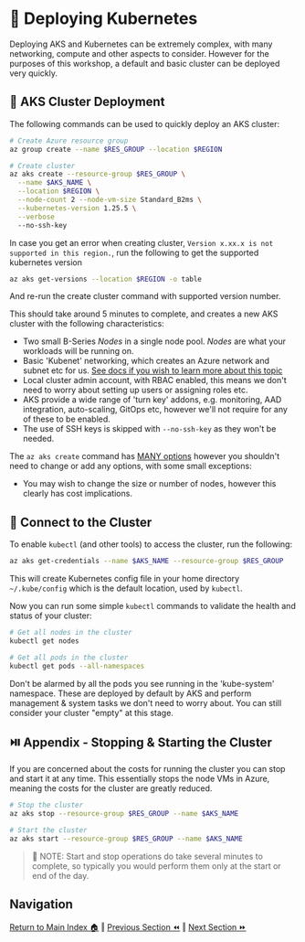 # 🚦 Deploying Kubernetes

Deploying AKS and Kubernetes can be extremely complex, with many networking, compute and other aspects to consider.
However for the purposes of this workshop, a default and basic cluster can be deployed very quickly.

## 🚀 AKS Cluster Deployment

The following commands can be used to quickly deploy an AKS cluster:

```bash
# Create Azure resource group
az group create --name $RES_GROUP --location $REGION

# Create cluster
az aks create --resource-group $RES_GROUP \
  --name $AKS_NAME \
  --location $REGION \
  --node-count 2 --node-vm-size Standard_B2ms \
  --kubernetes-version 1.25.5 \
  --verbose
  --no-ssh-key
```

In case you get an error when creating cluster, `Version x.xx.x is not supported in this region.`, run the following to get the supported kubernetes version

```sh
az aks get-versions --location $REGION -o table
```

And re-run the create cluster command with supported version number.

This should take around 5 minutes to complete, and creates a new AKS cluster with the following
characteristics:

- Two small B-Series _Nodes_ in a single node pool. _Nodes_ are what your workloads will be running on.
- Basic 'Kubenet' networking, which creates an Azure network and subnet etc for us. [See docs if you wish to learn more about this topic](https://docs.microsoft.com/azure/aks/operator-best-practices-network)
- Local cluster admin account, with RBAC enabled, this means we don't need to worry about setting up users or assigning roles etc.
- AKS provide a wide range of 'turn key' addons, e.g. monitoring, AAD integration, auto-scaling, GitOps etc, however we'll not require for any of these to be enabled.
- The use of SSH keys is skipped with `--no-ssh-key` as they won't be needed.

The `az aks create` command has [MANY options](https://docs.microsoft.com/en-us/cli/azure/aks?view=azure-cli-latest#az-aks-create)
however you shouldn't need to change or add any options, with some small exceptions:

- You may wish to change the size or number of nodes, however this clearly has cost implications.

## 🔌 Connect to the Cluster

To enable `kubectl` (and other tools) to access the cluster, run the following:

```bash
az aks get-credentials --name $AKS_NAME --resource-group $RES_GROUP
```

This will create Kubernetes config file in your home directory `~/.kube/config` which is the default location, used by `kubectl`.

Now you can run some simple `kubectl` commands to validate the health and status of your cluster:

```bash
# Get all nodes in the cluster
kubectl get nodes

# Get all pods in the cluster
kubectl get pods --all-namespaces
```

Don't be alarmed by all the pods you see running in the 'kube-system' namespace. These are deployed by default by AKS and perform management & system tasks we don't need to worry about.
You can still consider your cluster "empty" at this stage.

## ⏯️ Appendix - Stopping & Starting the Cluster

If you are concerned about the costs for running the cluster you can stop and start it at any time.
This essentially stops the node VMs in Azure, meaning the costs for the cluster are greatly reduced.

```bash
# Stop the cluster
az aks stop --resource-group $RES_GROUP --name $AKS_NAME

# Start the cluster
az aks start --resource-group $RES_GROUP --name $AKS_NAME
```

> 📝 NOTE: Start and stop operations do take several minutes to complete, so typically you would
> perform them only at the start or end of the day.

## Navigation

[Return to Main Index 🏠](../readme.md) ‖
[Previous Section ⏪](../00-pre-reqs/readme.md) ‖ [Next Section ⏩](../02-container-registry/readme.md)
